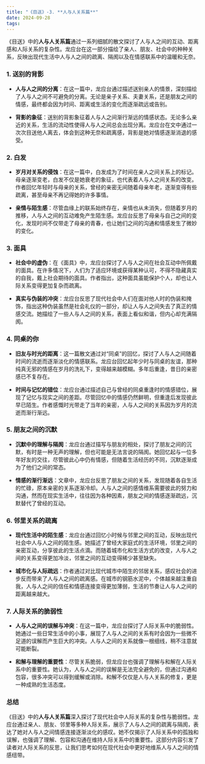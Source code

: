 ```yaml
---
title: "《目送》-3. **人与人关系篇**"
date: 2024-09-28
tags: 
---
```

《目送》中的**人与人关系篇**通过一系列细腻的散文探讨了人与人之间的互动、距离感和人际关系的复杂性。龙应台在这一部分描绘了亲人、朋友、社会中的种种关系，反映出现代生活中人与人之间的疏离、隔阂以及在情感联系中的温暖和无奈。

### 1. **送别的背影**
   - **人与人之间的分离**：在这一篇中，龙应台通过描述送别亲人的情景，深刻描绘了人与人之间不可避免的分离。无论是亲子关系、夫妻关系，还是朋友之间的情感，最终都会因为时间、距离或生活的变化而逐渐疏远或告别。
   
   - **背影的象征**：送别的背影象征着人与人之间渐行渐远的情感状态。无论多么亲近的关系，生活的流动性使得人与人之间总会出现分离。龙应台在文中通过一次次目送他人离去，体会到这种无奈和疏离感，背影是她对情感逐渐消退的感受。

### 2. **白发**
   - **岁月对关系的侵蚀**：在这一篇中，白发成为了时间在亲人之间关系上的标记。母亲逐渐变老，白发不仅是她衰老的象征，也代表着人与人之间关系的改变。作者回忆年轻时与母亲的关系，曾经的亲密无间随着母亲年老，逐渐变得有些疏离，甚至母亲不再记得她的许多事情。
   
   - **亲情与陌生感**：尽管血缘上的联系始终存在，亲情也从未消失，但随着岁月的推移，人与人之间的互动难免产生陌生感。龙应台反思了母亲与自己之间的变化，发现时间不仅带走了母亲的青春，也让她们之间的沟通和情感发生了微妙的变化。

### 3. **面具**
   - **社会中的虚伪**：在《面具》中，龙应台探讨了人与人之间在社会互动中所佩戴的面具。在许多情况下，人们为了适应环境或获得某种认可，不得不隐藏真实的自我，戴上社会期待的面具。作者指出，这种面具虽能保护个人，却也让人际关系变得更加复杂而疏离。
   
   - **真实与伪装的冲突**：龙应台反思了现代社会中人们在面对他人时的伪装和掩饰，指出这种伪装虽然是社会礼仪的一部分，却让人与人之间失去了真正的情感交流。她描绘了一些人与人之间的关系，表面上看似和谐，但内心却充满隔阂。

### 4. **同桌的你**
   - **旧友与时光的距离**：这一篇散文通过对“同桌”的回忆，探讨了人与人之间随着时间的流逝而逐渐淡化的情感联系。龙应台回忆起年少时与同桌的友谊，那种纯真无邪的情感在岁月的洗礼下，变得越来越模糊。多年后重逢，昔日的亲密感已不复存在。
   
   - **时间与记忆的错位**：龙应台通过描述自己与曾经的同桌重逢时的情感错位，展现了记忆与现实之间的差距。尽管回忆中的情感仍然鲜明，但重逢后发现彼此早已陌生。作者感慨时光带走了当年的亲密，人与人之间的关系因为岁月的流逝而渐行渐远。

### 5. **朋友之间的沉默**
   - **沉默中的理解与隔阂**：龙应台通过描写与朋友的相处，探讨了朋友之间的沉默，有时是一种无声的理解，但也可能是无法言说的隔阂。她回忆起与一位多年好友的交往，尽管彼此心中仍有情感，但随着生活经历的不同，沉默逐渐成为了他们之间的常态。
   
   - **情感的渐行渐远**：文章中，龙应台反思了朋友之间的关系，发现随着各自生活的忙碌，原本亲密的关系逐渐冷却。人与人之间的感情维系需要彼此的努力和沟通，然而在现实生活中，往往因为各种因素，朋友之间的情感逐渐疏远，沉默替代了曾经的互动。

### 6. **邻里关系的疏离**
   - **现代生活中的陌生感**：龙应台通过回忆小时候与邻里之间的互动，反映出现代社会中人与人之间的陌生感。她描述了曾经大家庭式的生活环境，邻里之间的亲密互动，分享彼此的生活点滴。而随着城市化和生活方式的改变，人与人之间的关系变得更加冷淡，邻里之间的互动变得稀少甚至缺失。
   
   - **城市化与人际疏远**：作者通过对比现代城市中陌生的邻居关系，感叹社会的进步反而带来了人与人之间的疏离感。在城市的钢筋水泥中，个体越来越注重自我，人与人之间的信任和情感连接变得更加薄弱，生活的节奏让人与人之间的距离越来越大。

### 7. **人际关系的脆弱性**
   - **人与人之间的误解与冲突**：在这一篇中，龙应台探讨了人际关系中的脆弱性。她通过一些日常生活中的小事，展现了人与人之间的关系有时会因为一些微不足道的误解而产生巨大的冲突。人与人之间的关系就像一根细线，稍不注意就可能断裂。
   
   - **和解与理解的重要性**：尽管关系脆弱，但龙应台也强调了理解与和解在人际关系中的重要性。她认为，人与人之间的误解是无法完全避免的，但通过沟通和包容，很多冲突可以得到缓解或消除。和解不仅仅是人与人关系的修复，更是一种成熟的生活态度。

### 总结
《目送》中的**人与人关系篇**深入探讨了现代社会中人际关系的复杂性与脆弱性。龙应台通过亲人、朋友、邻里等多种人际关系，展示了人与人之间的疏离与隔阂，表达了她对人与人之间情感连接逐渐淡化的感叹。她不仅揭示了人际关系中的孤独和误解，也强调了理解、包容和沟通在维持人际关系中的重要性。这部分内容引发了读者对人际关系的反思，让我们思考如何在现代社会中更好地维系人与人之间的情感纽带。
